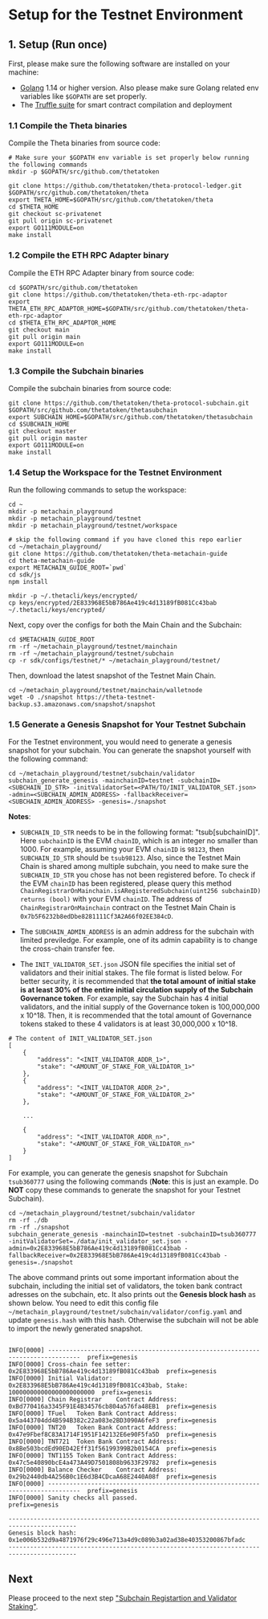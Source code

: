 # Setup for the Testnet Environment

## 1. Setup (Run once)

First, please make sure the following software are installed on your machine:
 - [Golang](https://go.dev/dl/) 1.14 or higher version. Also please make sure Golang related env variables like `$GOPATH` are set properly. 
 - The [Truffle suite](https://trufflesuite.com/docs/truffle/getting-started/installation/) for smart contract compilation and deployment

### 1.1 Compile the Theta binaries

Compile the Theta binaries from source code:

```shell
# Make sure your $GOPATH env variable is set properly below running the following commands
mkdir -p $GOPATH/src/github.com/thetatoken

git clone https://github.com/thetatoken/theta-protocol-ledger.git $GOPATH/src/github.com/thetatoken/theta
export THETA_HOME=$GOPATH/src/github.com/thetatoken/theta
cd $THETA_HOME
git checkout sc-privatenet
git pull origin sc-privatenet
export GO111MODULE=on
make install
```

### 1.2 Compile the ETH RPC Adapter binary

Compile the ETH RPC Adapter binary from source code:

```shell
cd $GOPATH/src/github.com/thetatoken
git clone https://github.com/thetatoken/theta-eth-rpc-adaptor
export THETA_ETH_RPC_ADAPTOR_HOME=$GOPATH/src/github.com/thetatoken/theta-eth-rpc-adaptor
cd $THETA_ETH_RPC_ADAPTOR_HOME
git checkout main
git pull origin main
export GO111MODULE=on
make install
```

### 1.3 Compile the Subchain binaries

Compile the subchain binaries from source code:

```shell
git clone https://github.com/thetatoken/theta-protocol-subchain.git $GOPATH/src/github.com/thetatoken/thetasubchain
export SUBCHAIN_HOME=$GOPATH/src/github.com/thetatoken/thetasubchain
cd $SUBCHAIN_HOME
git checkout master
git pull origin master
​export GO111MODULE=on
make install
```

### 1.4 Setup the Workspace for the Testnet Environment

Run the following commands to setup the workspace:

```shell
cd ~
mkdir -p metachain_playground
mkdir -p metachain_playground/testnet
mkdir -p metachain_playground/testnet/workspace

# skip the following command if you have cloned this repo earlier
cd ~/metachain_playground/
git clone https://github.com/thetatoken/theta-metachain-guide
cd theta-metachain-guide
export METACHAIN_GUIDE_ROOT=`pwd`
cd sdk/js
npm install

mkdir -p ~/.thetacli/keys/encrypted/
cp keys/encrypted/2E833968E5bB786Ae419c4d13189fB081Cc43bab ~/.thetacli/keys/encrypted/
```

Next, copy over the configs for both the Main Chain and the Subchain:

```shell
cd $METACHAIN_GUIDE_ROOT
rm -rf ~/metachain_playground/testnet/mainchain
rm -rf ~/metachain_playground/testnet/subchain
cp -r sdk/configs/testnet/* ~/metachain_playground/testnet/
```

Then, download the latest snapshot of the Testnet Main Chain.

```shell
cd ~/metachain_playground/testnet/mainchain/walletnode
wget -O ./snapshot https://theta-testnet-backup.s3.amazonaws.com/snapshot/snapshot
```

### 1.5 Generate a Genesis Snapshot for Your Testnet Subchain

For the Testnet environment, you would need to generate a genesis snapshot for your subchain. You can generate the snapshot yourself with the following command:

``` shell
cd ~/metachain_playground/testnet/subchain/validator
subchain_generate_genesis -mainchainID=testnet -subchainID=<SUBCHAIN_ID_STR> -initValidatorSet=<PATH/TO/INIT_VALIDATOR_SET.json> -admin=<SUBCHAIN_ADMIN_ADDRESS> -fallbackReceiver=<SUBCHAIN_ADMIN_ADDRESS> -genesis=./snapshot
```

**Notes**:

* `SUBCHAIN_ID_STR` needs to be in the following format: "tsub[subchainID]". Here `subchainID` is the EVM `chainID`, which is an integer no smaller than 1000. For example, assuming your EVM `chainID` is `98123`, then `SUBCHAIN_ID_STR` should be `tsub98123`. Also, since the Testnet Main Chain is shared among multiple subchain, you need to make sure the `SUBCHAIN_ID_STR` you chose has not been registered before. To check if the EVM `chainID` has been registered, please query this method `ChainRegistrarOnMainchain.isARegisteredSubchain(uint256 subchainID) returns (bool)` with your EVM `chainID`. The address of `ChainRegistrarOnMainchain` contract on the Testnet Main Chain is `0x7b5F6232b8edDbe8281111Cf3A2A66f02EE384cD`.

* The `SUBCHAIN_ADMIN_ADDRESS` is an admin address for the subchain with limited previledge. For example, one of its admin capability is to change the cross-chain transfer fee.

* The `INIT_VALIDATOR_SET.json` JSON file specifies the initial set of validators and their initial stakes. The file format is listed below. For better security, it is recommended that **the total amount of initial stake is at least 30% of the entire initial circulation supply of the Subchain Governance token**. For example, say the Subchain has 4 initial validators, and the initial supply of the Governance token is 100,000,000 x 10^18. Then, it is recommended that the total amount of Governance tokens staked to these 4 validators is at least 30,000,000 x 10^18.

```shell
# The content of INIT_VALIDATOR_SET.json
[
    {
        "address": "<INIT_VALIDATOR_ADDR_1>",
        "stake": "<AMOUNT_OF_STAKE_FOR_VALIDATOR_1>"
    },
    {
        "address": "<INIT_VALIDATOR_ADDR_2>",
        "stake": "<AMOUNT_OF_STAKE_FOR_VALIDATOR_2>"
    },
    
    ...

    {
        "address": "<INIT_VALIDATOR_ADDR_n>",
        "stake": "<AMOUNT_OF_STAKE_FOR_VALIDATOR_n>"
    }
]
```

For example, you can generate the genesis snapshot for Subchain `tsub360777` using the following commands (**Note**: this is just an example. Do **NOT** copy these commands to generate the snapshot for your Testnet Subchain).

```shell
cd ~/metachain_playground/testnet/subchain/validator
rm -rf ./db
rm -rf ./snapshot
subchain_generate_genesis -mainchainID=testnet -subchainID=tsub360777 -initValidatorSet=./data/init_validator_set.json -admin=0x2E833968E5bB786Ae419c4d13189fB081Cc43bab -fallbackReceiver=0x2E833968E5bB786Ae419c4d13189fB081Cc43bab -genesis=./snapshot
```

The above command prints out some important information about the subchain, including the initial set of validators, the token bank contract adresses on the subchain, etc. It also prints out the **Genesis block hash** as shown below. You need to edit this config file `~/metachain_playground/testnet/subchain/validator/config.yaml` and update `genesis.hash` with this hash. Otherwise the subchain will not be able to import the newly generated snapshot.

```

INFO[0000] -------------------------------------------------------------------------------  prefix=genesis
INFO[0000] Cross-chain fee setter: 0x2E833968E5bB786Ae419c4d13189fB081Cc43bab  prefix=genesis
INFO[0000] Initial Validator: 0x2E833968E5bB786Ae419c4d13189fB081Cc43bab, Stake: 100000000000000000000000  prefix=genesis
INFO[0000] Chain Registrar    Contract Address: 0xBd770416a3345F91E4B34576cb804a576fa48EB1  prefix=genesis
INFO[0000] TFuel   Token Bank Contract Address: 0x5a443704dd4B594B382c22a083e2BD3090A6feF3  prefix=genesis
INFO[0000] TNT20   Token Bank Contract Address: 0x47e9Fbef8C83A1714F1951F142132E6e90F5fa5D  prefix=genesis
INFO[0000] TNT721  Token Bank Contract Address: 0x8Be503bcdEd90ED42Eff31f56199399B2b0154CA  prefix=genesis
INFO[0000] TNT1155 Token Bank Contract Address: 0x47c5e40890bcE4a473A49D7501808b9633F29782  prefix=genesis
INFO[0000] Balance Checker    Contract Address: 0x29b2440db4A256B0c1E6d3B4CDcaA68E2440A08f  prefix=genesis
INFO[0000] -------------------------------------------------------------------------------  prefix=genesis
INFO[0000] Sanity checks all passed.                     prefix=genesis

-----------------------------------------------------------------------------------------
Genesis block hash: 0x1e006b532d9a4871976f29c496e713a4d9c089b3a02ad38e40353200867bfadc
-----------------------------------------------------------------------------------------
```

## Next

Please proceed to the next step ["Subchain Registartion and Validator Staking"](./2-register-and-staking.md).
